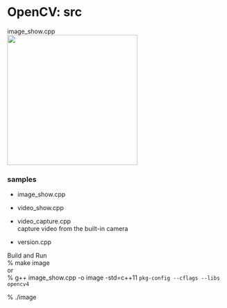 OpenCV: src
===============

image_show.cpp <br/>
<image src="https://raw.githubusercontent.com/ohwada/MAC_cpp_Samples/master/OpenCV/screenshots/image_show.png" width="300" /> <br/>


### samples
- image_show.cpp <br/>

- video_show.cpp <br/>

- video_capture.cpp <br/>
capture video from the built-in camera <br/>

- version.cpp <br/>

Build and Run  <br/>
% make image  <br/>
or  <br/>
% g++  image_show.cpp -o image -std=c++11 `pkg-config --cflags --libs opencv4`  <br/>

 % ./image  <br/>

